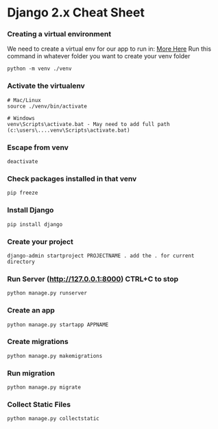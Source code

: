 # Django 2.x Cheat Sheet

### Creating a virtual environment

We need to create a virtual env for our app to run in: [More Here](https://docs.python.org/3/library/venv.html)
Run this command in whatever folder you want to create your venv folder

```
python -m venv ./venv
```

### Activate the virtualenv

```
# Mac/Linux
source ./venv/bin/activate

# Windows
venv\Scripts\activate.bat - May need to add full path (c:\users\....venv\Scripts\activate.bat)
```

### Escape from venv

```
deactivate
```

### Check packages installed in that venv

```
pip freeze
```

### Install Django

```
pip install django
```

### Create your project

```
django-admin startproject PROJECTNAME . add the . for current directory
```

### Run Server (http://127.0.0.1:8000) CTRL+C to stop

```
python manage.py runserver
```

### Create an app
```
python manage.py startapp APPNAME
```

### Create migrations
```
python manage.py makemigrations
```

### Run migration
```
python manage.py migrate
```

### Collect Static Files
```
python manage.py collectstatic
```

